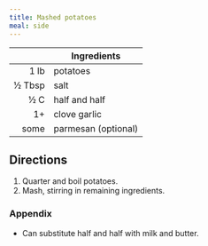 ```yaml
---
title: Mashed potatoes
meal: side
---
```


|| Ingredients |
|-:|-|
1 lb   | potatoes
½ Tbsp | salt
½ C    | half and half
1+     | clove garlic
some   | parmesan (optional)

## Directions

1. Quarter and boil potatoes.
2. Mash, stirring in remaining ingredients.

### Appendix

* Can substitute half and half with milk and butter.
